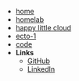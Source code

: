 <!-- markdownlint-disable-next-line first-line-heading -->
- [home](/)
- [homelab](homelab)
- [happy little cloud](hlc)
- [ecto-1](ecto-1)
- [code](code)
- **Links**
  - [GitHub](https://github.com/eaglerock1337/)
  - [LinkedIn](https://www.linkedin.com/in/peter-marks-85120660/)
